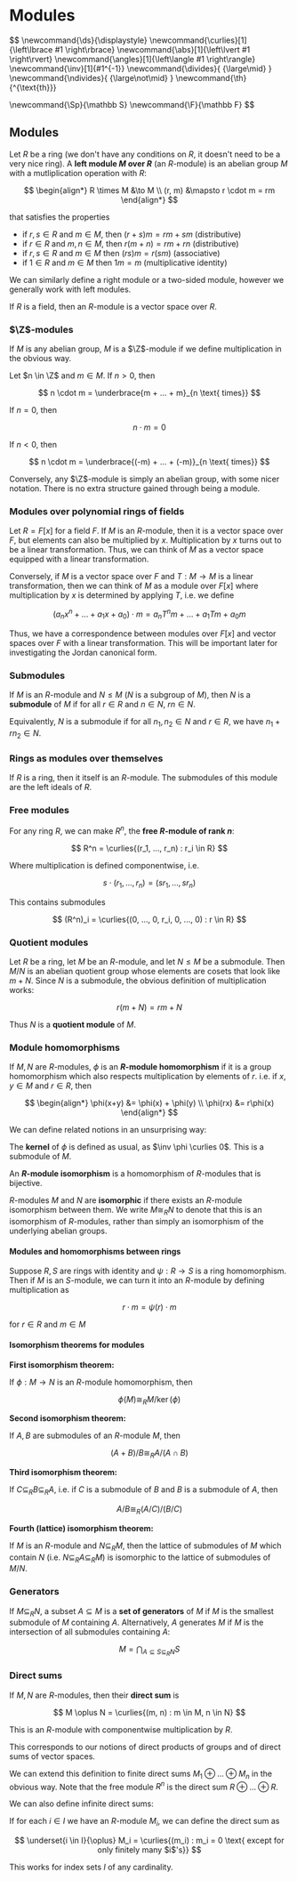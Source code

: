 # Modules

$$
\newcommand{\ds}{\displaystyle}
\newcommand{\curlies}[1]{\left\lbrace #1 \right\rbrace}
\newcommand{\abs}[1]{\left\lvert #1 \right\rvert}
\newcommand{\angles}[1]{\left\langle #1 \right\rangle}
\newcommand{\inv}[1]{#1^{-1}}
\newcommand{\divides}{ {\large\mid} }
\newcommand{\ndivides}{ {\large\not\mid} }
\newcommand{\th}{^{\text{th}}}

\newcommand{\Sp}{\mathbb S}
\newcommand{\F}{\mathbb F}
$$

## Modules

Let $R$ be a ring (we don't have any conditions on $R$, it doesn't need to be a very nice ring). A **left module $M$ over $R$** (an $R$-module) is an abelian group $M$ with a mutliplication operation with $R$:

$$
\begin{align*}
R \times M &\to M \\
(r, m) &\mapsto r \cdot m = rm
\end{align*}
$$

that satisfies the properties

- if $r, s \in R$ and $m \in M$, then $(r + s) m = rm + sm$ (distributive)
- if $r \in R$ and $m, n \in M$, then $r(m + n) = rm + rn$ (distributive)
- if $r, s \in R$ and $m \in M$ then $(rs)m = r(sm)$ (associative)
- if $1 \in R$ and $m \in M$ then $1m = m$ (multiplicative identity)

We can similarly define a right module or a two-sided module, however we generally work with left modules.

If $R$ is a field, then an $R$-module is a vector space over $R$.

### $\Z$-modules

If $M$ is any abelian group, $M$ is a $\Z$-module if we define multiplication in the obvious way.

Let $n \in \Z$ and $m \in M$. If $n > 0$, then

$$
n \cdot m = \underbrace{m + ... + m}_{n \text{ times}}
$$

If $n = 0$, then

$$
n \cdot m = 0
$$

If $n < 0$, then

$$
n \cdot m = \underbrace{(-m) + ... + (-m)}_{n \text{ times}}
$$

Conversely, any $\Z$-module is simply an abelian group, with some nicer notation. There is no extra structure gained through being a module.

### Modules over polynomial rings of fields

Let $R = F[x]$ for a field $F$. If $M$ is an $R$-module, then it is a vector space over $F$, but elements can also be multiplied by $x$. Multiplication by $x$ turns out to be a linear transformation. Thus, we can think of $M$ as a vector space equipped with a linear transformation.

Conversely, if $M$ is a vector space over $F$ and $T: M \to M$ is a linear transformation, then we can think of $M$ as a module over $F[x]$ where multiplication by $x$ is determined by applying $T$, i.e. we define

$$
(a_n x^n + ... + a_1 x + a_0) \cdot m = a_nT^n m + ... + a_1 T m + a_0 m
$$

Thus, we have a correspondence between modules over $F[x]$ and vector spaces over $F$ with a linear transformation. This will be important later for investigating the Jordan canonical form.

### Submodules

If $M$ is an $R$-module and $N \leq M$ ($N$ is a subgroup of $M$), then $N$ is a  **submodule** of $M$ if for all $r \in R$ and $n \in N$, $rn \in N$.

Equivalently, $N$ is a submodule if for all $n_1, n_2 \in N$ and $r \in R$, we have $n_1 + rn_2 \in N$.

### Rings as modules over themselves

If $R$ is a ring, then it itself is an $R$-module. The submodules of this module are the left ideals of $R$.

### Free modules

For any ring $R$, we can make $R^n$, the **free $R$-module of rank $n$**:

$$
R^n = \curlies{(r_1, ..., r_n) : r_i \in R}
$$

Where multiplication is defined componentwise, i.e.

$$
s \cdot (r_1, ..., r_n) = (s r_1, ..., s r_n)
$$

This contains submodules

$$
(R^n)_i = \curlies{(0, ..., 0, r_i, 0, ..., 0) : r \in R}
$$

### Quotient modules

Let $R$ be a ring, let $M$ be an $R$-module, and let $N \leq M$ be a submodule. Then $M/N$ is an abelian quotient group whose elements are cosets that look like $m + N$. Since $N$ is a submodule, the obvious definition of multiplication works:

$$
r(m + N) = rm + N
$$

Thus $N$ is a **quotient module** of $M$.

### Module homomorphisms

If $M, N$ are $R$-modules, $\phi$ is an **$R$-module homomorphism** if it is a group homomorphism which also respects multiplication by elements of $r$. i.e. if $x, y \in M$ and $r \in R$, then

$$
\begin{align*}
\phi(x+y) &= \phi(x) + \phi(y) \\
\phi(rx) &= r\phi(x)
\end{align*}
$$

We can define related notions in an unsurprising way:

The **kernel** of $\phi$ is defined as usual, as $\inv \phi \curlies 0$. This is a submodule of $M$.

An **$R$-module isomorphism** is a homomorphism of $R$-modules that is bijective.

$R$-modules $M$ and $N$ are **isomorphic** if there exists an $R$-module isomorphism between them. We write $M \cong_R N$ to denote that this is an isomorphism of $R$-modules, rather than simply an isomorphism of the underlying abelian groups.

#### Modules and homomorphisms between rings

Suppose $R, S$ are rings with identity and $\psi : R \to S$ is a ring homomorphism. Then if $M$ is an $S$-module, we can turn it into an $R$-module by defining multiplication as

$$
r \cdot m = \psi(r) \cdot m
$$

for $r \in R$ and $m \in M$

#### Isomorphism theorems for modules

**First isomorphism theorem:**

If $\phi : M \to N$ is an $R$-module homomorphism, then

$$
\phi(M) \cong_R M / \ker(\phi)
$$

**Second isomorphism theorem:**

If $A, B$ are submodules of an $R$-module $M$, then

$$
(A + B) / B \cong_R A / (A \cap B)
$$

**Third isomorphism theorem:**

If $C \subseteq_R B \subseteq_R A$, i.e. if $C$ is a submodule of $B$ and $B$ is a submodule of $A$, then

$$
A/B \cong_R (A/C) / (B/C)
$$

**Fourth (lattice) isomorphism theorem:**

If $M$ is an $R$-module and $N \subseteq_R M$, then the lattice of submodules of $M$ which contain $N$ (i.e. $N \subseteq_R A \subseteq_R M$) is isomorphic to the lattice of submodules of $M/N$.

### Generators

If $M \subseteq_R N$, a subset $A \subseteq M$ is a **set of generators** of $M$ if $M$ is the smallest submodule of $M$ containing $A$. Alternatively, $A$ generates $M$ if $M$ is the intersection of all submodules containing $A$:

$$
M = \bigcap_{A \subseteq S \subseteq_R N} S
$$

### Direct sums

If $M, N$ are $R$-modules, then their **direct sum** is

$$
M \oplus N = \curlies{(m, n) : m \in M, n \in N}
$$

This is an $R$-module with componentwise multiplication by $R$.

This corresponds to our notions of direct products of groups and of direct sums of vector spaces.

We can extend this definition to finite direct sums $M_1 \oplus ... \oplus M_n$ in the obvious way. Note that the free module $R^n$ is the direct sum $R \oplus ... \oplus R$.

We can also define infinite direct sums:

If for each $i \in I$ we have an $R$-module $M_i$, we can define the direct sum as

$$
\underset{i \in I}{\oplus} M_i = \curlies{(m_i) : m_i = 0 \text{ except for only finitely many $i$'s}}
$$

This works for index sets $I$ of any cardinality.